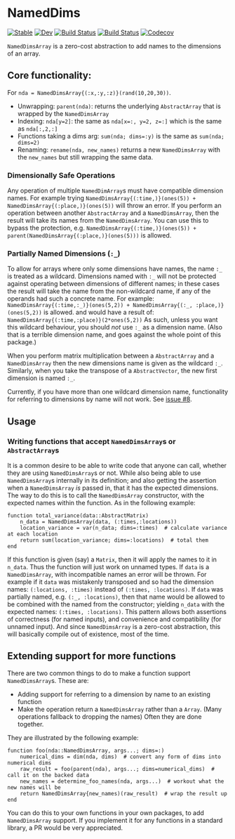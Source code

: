 # NamedDims

[![Stable](https://img.shields.io/badge/docs-stable-blue.svg)](https://invenia.github.io/NamedDims.jl/stable)
[![Dev](https://img.shields.io/badge/docs-dev-blue.svg)](https://invenia.github.io/NamedDims.jl/dev)
[![Build Status](https://travis-ci.com/invenia/NamedDims.jl.svg?branch=master)](https://travis-ci.com/invenia/NamedDims.jl)
[![Build Status](https://ci.appveyor.com/api/projects/status/github/invenia/NamedDims.jl?svg=true)](https://ci.appveyor.com/project/invenia/NamedDims-jl)
[![Codecov](https://codecov.io/gh/invenia/NamedDims.jl/branch/master/graph/badge.svg)](https://codecov.io/gh/invenia/NamedDims.jl)

`NamedDimsArray` is a zero-cost abstraction to add names to the dimensions of an array.

## Core functionality:

For `nda = NamedDimsArray{(:x,:y,:z)}(rand(10,20,30))`.

 - Unwrapping: `parent(nda)`: returns the underlying `AbstractArray` that is wrapped by the `NamedDimsArray`
 - Indexing: `nda[y=2]`: the same as `nda[x=:, y=2, z=:]` which is the same as `nda[:,2,:]`
 - Functions taking a dims arg: `sum(nda; dims=:y)` is the same as `sum(nda; dims=2)`
 - Renaming: `rename(nda, new_names)` returns a new `NamedDimsArray` with the `new_names` but still wrapping the same data.

### Dimensionally Safe Operations

Any operation of multiple `NamedDimArray`s must have compatible dimension names.
For example trying `NamedDimsArray{(:time,)}(ones(5)) + NamedDimsArray{(:place,)}(ones(5))`
will throw an error.
If you perform an operation between another `AbstractArray` and a `NamedDimsArray`, then
the result will take its names from the `NamedDimsArray`.
You can use this to bypass the protection,
 e.g. `NamedDimsArray{(:time,)}(ones(5)) + parent(NamedDimsArray{(:place,)}(ones(5)))`
 is allowed.

### Partially Named Dimensions (`:_`)

To allow for arrays where only some dimensions have names,
the name `:_` is treated as a wildcard.
Dimensions named with `:_` will not be protected against operating between dimensions of different names; in these cases the result will take the name from the non-wildcard name, if any of the operands had such a concrete name.
For example:
`NamedDimsArray{(:time,:_)}(ones(5,2)) + NamedDimsArray{(:_, :place,)}(ones(5,2))`
is allowed. and would have a result of:
`NamedDimsArray{(:time,:place)}(2*ones(5,2))`
As such, unless you want this wildcard behaviour, you should *not* use `:_` as a dimension name.
(Also that is a terrible dimension name, and goes against the whole point of this package.)


When you perform matrix multiplication between a `AbstractArray` and a `NamedDimsArray`
then the new dimensions name is given as the wildcard `:_`.
Similarly, when you take the transpose of a `AbstractVector`, the new first dimension
is named `:_`.

Currently, if you have more than one wildcard dimension name,
functionality for referring to dimensions by name will not work.
See [issue #8](https://github.com/invenia/NamedDims.jl/issues/8).

## Usage
### Writing functions that accept `NamedDimsArray`s or `AbstractArray`s

It is a common desire to be able to write code that anyone can call,
whether they are using `NamedDimsArray`s or not.
While also being able to use `NamedDimsArray`s internally in its definition;
and also getting the assertion when a `NamedDimsArray` _is_  passed in, that it has the
expected dimensions.
The way to do this is to call the `NamedDimsArray` constructor, with the expected names
within the function.
As in the following example:

```
function total_variance(data::AbstractMatrix)
    n_data = NamedDimsArray(data, (:times,:locations))
    location_variance = var(n_data; dims=:times)  # calculate variance at each location
    return sum(location_variance; dims=:locations)  # total them
end
```


If this function is given (say) a `Matrix`, then it will apply the names to it in `n_data`.
Thus the function will just work on unnamed types.
If `data` is a `NamedDimsArray`, with incompatible names an error will be thrown.
For example if it `data` was mistakenly transposed and so had the dimension names:
`(:locations, :times)` instead of `(:times, :locations)`.
If `data` was partially named, e.g. `(:_, :locations)`, then that name would be allowed to be
combined with the named from the constructor; yielding `n_data` with the expected names:
`(:times, :locations)`.
This pattern allows both assertions of correctness (for named inputs),
and convenience and compatibility (for unnamed input).
And since `NamedDimsArray` is a zero-cost abstraction, this will basically compile out of existence,
most of the time.

## Extending support for more functions
There are two common things to do to make a function support `NamedDimsArray`s.
These are:
 - Adding support for referring to a dimension by name to an existing function
 - Make the operation return a `NamedDimsArray` rather than a `Array`. (Many operations fallback to dropping the names)
Often they are done together.

They are illustrated by the following example:
```
function foo(nda::NamedDimsArray, args...; dims=:)
    numerical_dims = dim(nda, dims)  # convert any form of dims into numerical dims
    raw_result = foo(parent(nda), args...; dims=numerical_dims)  # call it on the backed data
    new_names = determine_foo_names(nda, args...)  # workout what the new names will be
    return NamedDimsArray{new_names)(raw_result)  # wrap the result up
end
```

You can do this to your own functions in your own packages, to add `NamedDimsArray` support.
If you implement it for any functions in a standard library, a PR would be very appreciated.
